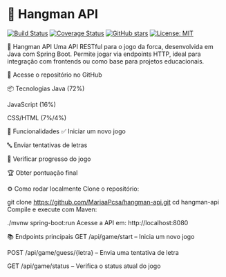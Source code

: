# 🧠 Hangman API

[![Build Status](https://github.com/MariaaPcsa/hangman-api/actions/workflows/maven.yml/badge.svg)](https://github.com/MariaaPcsa/hangman-api/actions)
[![Coverage Status](https://codecov.io/gh/MariaaPcsa/hangman-api/branch/main/graph/badge.svg)](https://codecov.io/gh/MariaaPcsa/hangman-api)
[![GitHub stars](https://img.shields.io/github/stars/MariaaPcsa/hangman-api?style=social)](https://github.com/MariaaPcsa/hangman-api/stargazers)
[![License: MIT](https://img.shields.io/badge/License-MIT-green.svg)](https://github.com/MariaaPcsa/hangman-api/blob/main/LICENSE)


🧠 Hangman API
Uma API RESTful para o jogo da forca, desenvolvida em Java com Spring Boot. Permite jogar via endpoints HTTP, ideal para integração com frontends ou como base para projetos educacionais.

🔗 Acesse o repositório no GitHub

📦 Tecnologias
Java (72%)

JavaScript (16%)

CSS/HTML (7%/4%)

🚀 Funcionalidades
✅ Iniciar um novo jogo

🔤 Enviar tentativas de letras

🧩 Verificar progresso do jogo

🏆 Obter pontuação final

⚙️ Como rodar localmente
Clone o repositório:


git clone https://github.com/MariaaPcsa/hangman-api.git
cd hangman-api
Compile e execute com Maven:


./mvnw spring-boot:run
Acesse a API em: http://localhost:8080

📚 Endpoints principais
GET /api/game/start – Inicia um novo jogo

POST /api/game/guess/{letra} – Envia uma tentativa de letra

GET /api/game/status – Verifica o status atual do jogo

